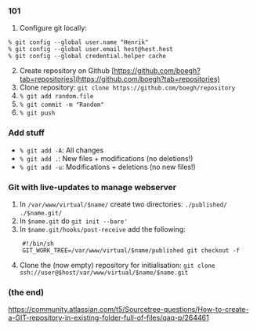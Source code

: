 ### 101

1. Configure git locally:
```
% git config --global user.name "Henrik"
% git config --global user.email hest@hest.hest
% git config --global credential.helper cache
```
2. Create repository on Github [https://github.com/boegh?tab=repositories](https://github.com/boegh?tab=repositories)
3. Clone repository: `git clone https://github.com/boegh/repository`
4. `% git add random.file`
5. `% git commit -m "Random"`
6. `% git push`

### Add stuff

* `% git add -A`: All changes
* `% git add .`: New files + modifications (no deletions!)
* `% git add -u`: Modifications + deletions (no new files!)

### Git with live-updates to manage webserver

1. In `/var/www/virtual/$name/` create two directories:
    `./published/`
    `./$name.git/`
2. In `$name.git` do `git init --bare'`
3. In `$name.git/hooks/post-receive` add the following:
```
    #!/bin/sh
    GIT_WORK_TREE=/var/www/virtual/$name/published git checkout -f
```
4. Clone the (now empty) repository for initialisation: `git clone ssh://user@$host/var/www/virtual/$name/$name.git`

### (the end)

https://community.atlassian.com/t5/Sourcetree-questions/How-to-create-a-GIT-repository-in-existing-folder-full-of-files/qaq-p/264461
